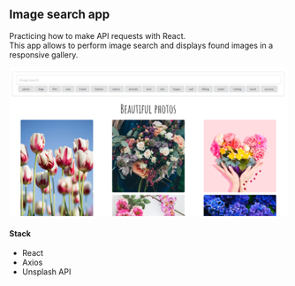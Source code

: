 ## Image search app

Practicing how to make API requests with React. <br>
This app allows to perform image search and displays found images in a responsive gallery.

![app](public/img/app.png)

#### Stack

-   React
-   Axios
-   Unsplash API
